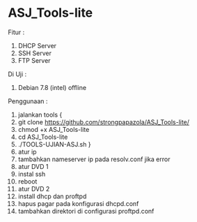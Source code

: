 # ASJ_Tools-lite

Fitur :
1. DHCP Server
2. SSH Server
3. FTP Server

Di Uji :
1. Debian 7.8 (intel) offline

Penggunaan :
1. jalankan tools
{
 1. git clone https://github.com/strongpapazola/ASJ_Tools-lite/
 2. chmod +x ASJ_Tools-lite
 3. cd ASJ_Tools-lite
 4. ./TOOLS-UJIAN-ASJ.sh
}
2. atur ip
3. tambahkan nameserver ip pada resolv.conf jika error
4. atur DVD 1
5. instal ssh
6. reboot
7. atur DVD 2
8. install dhcp dan proftpd
9. hapus pagar pada konfigurasi dhcpd.conf
10. tambahkan direktori di configurasi proftpd.conf
